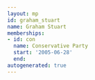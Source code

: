 ```yaml
---
layout: mp
id: graham_stuart
name: Graham Stuart
memberships:
- id: con
  name: Conservative Party
  start: '2005-06-28'
  end: 
autogenerated: true
---
```

